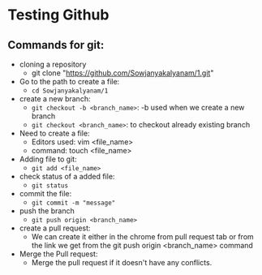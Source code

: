 # Testing Github

## Commands for git:
- cloning a repository
	- git clone "https://github.com/Sowjanyakalyanam/1.git"
- Go to the path to create a file:
	- ```cd Sowjanyakalyanam/1```
- create a new branch:
	- ```git checkout -b <branch_name>```: -b used when we create a new branch
	- ```git checkout <branch_name>```: to checkout already existing branch
- Need to create a file:
	- Editors used: vim <file_name>
	- command: touch <file_name>
- Adding file to git:
	- ```git add <file_name>```
- check status of a added file:
	- ```git status```
- commit the file:
	- ```git commit -m "message"```
- push the branch
	- ```git push origin <branch_name>```
- create a pull request:
	- We can create it either in the chrome from pull request tab or from the link we get from the git push origin <branch_name> command
- Merge the Pull request:
	- Merge the pull request if it doesn't have any conflicts.
